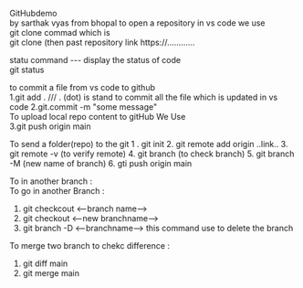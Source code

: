 GitHubdemo <br>
by sarthak vyas 
from bhopal 
to open a repository in vs code we use <br>
git clone commad which is  <br>
git clone (then past repository link https://............ <br>

statu command --- display the status of code  <br>
git status

to commit a file from vs code to github <br>
1.git add .     /// . (dot) is stand to commit all the file which is updated in vs code 
2.git.commit -m "some message"    <br>
To upload local repo content to gitHub We Use <br>
3.git push origin main 


To send a folder(repo) to the git 
1 . git init
2.  git remote add origin  ..link..
3. git remote -v    (to verify remote) 
4. git branch       (to check branch)
5. git branch -M  (new name of branch) 
6. gti push origin main 

 To in another branch :  
  To go in another Branch : 
1. git checkcout <--branch name-->
2. git checkout <--new branchname-->
3. git branch -D <--branchname-->  this command use to delete the branch 

To merge two branch 
to chekc difference : 
1. git diff main
2. git merge main